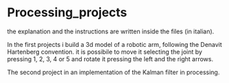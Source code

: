 # Processing_projects

the explanation and the instructions are written inside the files (in italian).

In the first projects i build a 3d model of a robotic arm, following the Denavit Hartenberg convention. it is possibile to move it selecting the joint by  
pressing 1, 2, 3, 4 or 5 and rotate it pressing the left and the right arrows.  

The second project in an implementation of the Kalman filter in processing.
